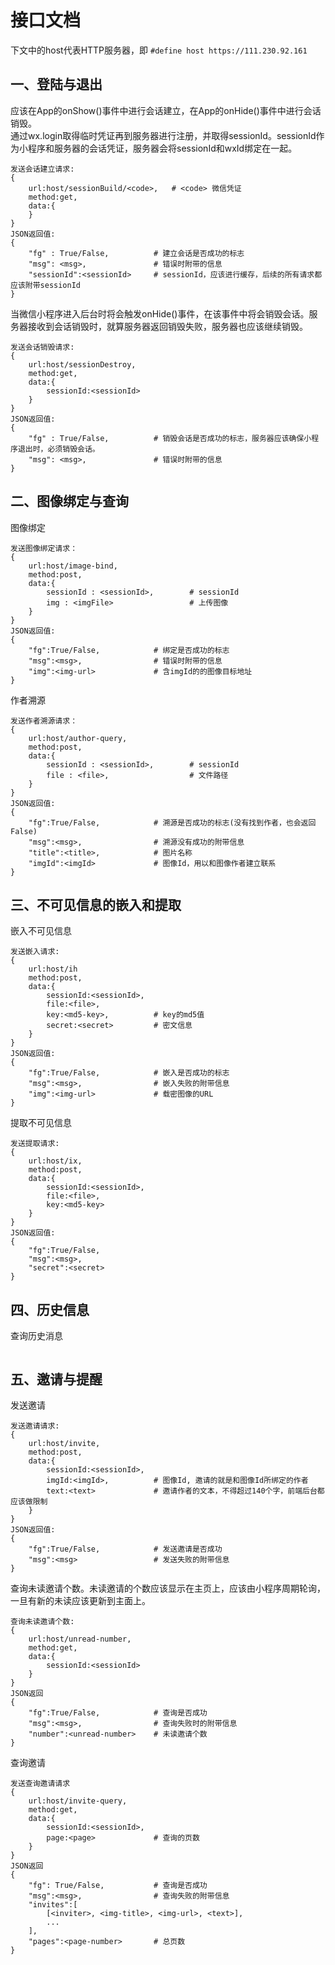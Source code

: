 # 接口文档
下文中的host代表HTTP服务器，即 `#define host https://111.230.92.161`
## 一、登陆与退出
应该在App的onShow()事件中进行会话建立，在App的onHide()事件中进行会话销毁。<br>
通过wx.login取得临时凭证再到服务器进行注册，并取得sessionId。sessionId作为小程序和服务器的会话凭证，服务器会将sessionId和wxId绑定在一起。<br>
```
发送会话建立请求:
{
    url:host/sessionBuild/<code>,   # <code> 微信凭证
    method:get,
    data:{
    }
}
JSON返回值:
{
    "fg" : True/False,          # 建立会话是否成功的标志
    "msg": <msg>,               # 错误时附带的信息
    "sessionId":<sessionId>     # sessionId，应该进行缓存，后续的所有请求都应该附带sessionId
}
```
当微信小程序进入后台时将会触发onHide()事件，在该事件中将会销毁会话。服务器接收到会话销毁时，就算服务器返回销毁失败，服务器也应该继续销毁。
```
发送会话销毁请求:
{
    url:host/sessionDestroy,
    method:get,
    data:{
        sessionId:<sessionId>
    }
}
JSON返回值:
{
    "fg" : True/False,          # 销毁会话是否成功的标志，服务器应该确保小程序退出时，必须销毁会话。
    "msg": <msg>,               # 错误时附带的信息
}
```

## 二、图像绑定与查询
图像绑定
```
发送图像绑定请求：
{
    url:host/image-bind,
    method:post,
    data:{
        sessionId : <sessionId>,        # sessionId
        img : <imgFile>                 # 上传图像
    }
}
JSON返回值:
{
    "fg":True/False,            # 绑定是否成功的标志
    "msg":<msg>,                # 错误时附带的信息
    "img":<img-url>             # 含imgId的的图像目标地址
}
```
作者溯源
```
发送作者溯源请求：
{
    url:host/author-query,
    method:post,
    data:{
        sessionId : <sessionId>,        # sessionId
        file : <file>,                  # 文件路径
    }
}
JSON返回值:
{
    "fg":True/False,            # 溯源是否成功的标志(没有找到作者，也会返回False)
    "msg":<msg>,                # 溯源没有成功的附带信息
    "title":<title>,            # 图片名称
    "imgId":<imgId>             # 图像Id，用以和图像作者建立联系
}
```

## 三、不可见信息的嵌入和提取
嵌入不可见信息
```
发送嵌入请求:
{
    url:host/ih
    method:post,
    data:{
        sessionId:<sessionId>,
        file:<file>,
        key:<md5-key>,          # key的md5值
        secret:<secret>         # 密文信息
    }
}
JSON返回值:
{
    "fg":True/False,            # 嵌入是否成功的标志
    "msg":<msg>,                # 嵌入失败的附带信息
    "img":<img-url>             # 载密图像的URL
}
```
提取不可见信息
```
发送提取请求:
{
    url:host/ix,
    method:post,
    data:{
        sessionId:<sessionId>,
        file:<file>,
        key:<md5-key>
    }
}
JSON返回值:
{
    "fg":True/False,
    "msg":<msg>,
    "secret":<secret>
}
```
## 四、历史信息
查询历史消息
```
```

## 五、邀请与提醒
发送邀请
```
发送邀请请求:
{
    url:host/invite,
    method:post,
    data:{
        sessionId:<sessionId>,
        imgId:<imgId>,          # 图像Id, 邀请的就是和图像Id所绑定的作者
        text:<text>             # 邀请作者的文本，不得超过140个字，前端后台都应该做限制
    }
}
JSON返回值:
{
    "fg":True/False,            # 发送邀请是否成功
    "msg":<msg>                 # 发送失败的附带信息
}
```
查询未读邀请个数。未读邀请的个数应该显示在主页上，应该由小程序周期轮询，一旦有新的未读应该更新到主面上。
```
查询未读邀请个数:
{
    url:host/unread-number,
    method:get,
    data:{
        sessionId:<sessionId>
    }
}
JSON返回
{
    "fg":True/False,            # 查询是否成功
    "msg":<msg>,                # 查询失败时的附带信息
    "number":<unread-number>    # 未读邀请个数
}
```
查询邀请
```
发送查询邀请请求
{
    url:host/invite-query,
    method:get,
    data:{
        sessionId:<sessionId>,
        page:<page>             # 查询的页数
    }
}
JSON返回
{
    "fg": True/False,           # 查询是否成功
    "msg":<msg>,                # 查询失败的附带信息
    "invites":[
        [<inviter>, <img-title>, <img-url>, <text>],
        ...
    ],
    "pages":<page-number>       # 总页数
}
```